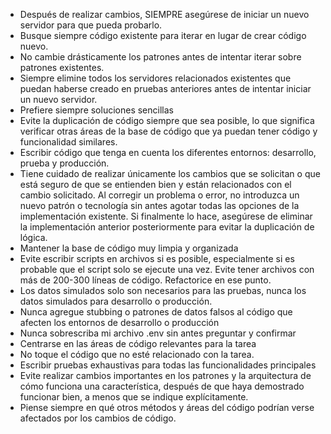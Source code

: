 
- Después de realizar cambios, SIEMPRE asegúrese de iniciar un nuevo servidor para que pueda probarlo.
- Busque siempre código existente para iterar en lugar de crear código nuevo.
- No cambie drásticamente los patrones antes de intentar iterar sobre patrones existentes.
- Siempre elimine todos los servidores relacionados existentes que puedan haberse creado en pruebas anteriores antes de intentar iniciar un nuevo servidor.
- Prefiere siempre soluciones sencillas
- Evite la duplicación de código siempre que sea posible, lo que significa verificar otras áreas de la base de código que ya puedan tener código y funcionalidad similares.
- Escribir código que tenga en cuenta los diferentes entornos: desarrollo, prueba y producción.
- Tiene cuidado de realizar únicamente los cambios que se solicitan o que está seguro de que se entienden bien y están relacionados con el cambio solicitado.
Al corregir un problema o error, no introduzca un nuevo patrón o tecnología sin antes agotar todas las opciones de la implementación existente. Si finalmente lo hace, asegúrese de eliminar la implementación anterior posteriormente para evitar la duplicación de lógica.
- Mantener la base de código muy limpia y organizada
- Evite escribir scripts en archivos si es posible, especialmente si es probable que el script solo se ejecute una vez.
Evite tener archivos con más de 200-300 líneas de código. Refactorice en ese punto.
- Los datos simulados solo son necesarios para las pruebas, nunca los datos simulados para desarrollo o producción.
- Nunca agregue stubbing o patrones de datos falsos al código que afecten los entornos de desarrollo o producción
- Nunca sobrescriba mi archivo .env sin antes preguntar y confirmar
- Centrarse en las áreas de código relevantes para la tarea
- No toque el código que no esté relacionado con la tarea.
- Escribir pruebas exhaustivas para todas las funcionalidades principales
- Evite realizar cambios importantes en los patrones y la arquitectura de cómo funciona una característica, después de que haya demostrado funcionar bien, a menos que se indique explícitamente.
- Piense siempre en qué otros métodos y áreas del código podrían verse afectados por los cambios de código.